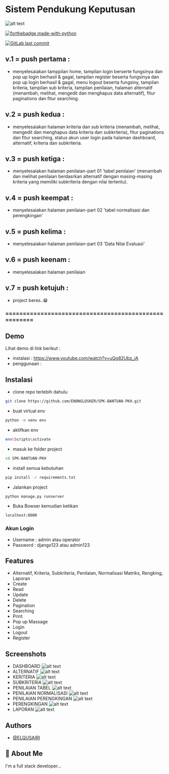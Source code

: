 # Sistem Pendukung Keputusan

![alt text](https://github.com/ENONGLOSKER/SPK-BANTUAN-PKH/blob/master/foto/SPK.png?raw=true)

[![forthebadge made-with-python](http://ForTheBadge.com/images/badges/made-with-python.svg)](https://www.python.org/)

[![GitLab last commit](https://badgen.net/gitlab/last-commit/NickBusey/HomelabOS/)](https://github.com/ENONGLOSKER/SPK-BANTUAN-PKH/commits/master)

## v.1 = push pertama : 
- menyelesaiakan tamppilan home, tampilan login berserte fungsinya dan pop up login berhasil & gagal, tampilan register beserta fungsinya dan pop up login berhasil & gagal, menu logout beserta fungsiny, tampilan kriteria, tampilan sub kriteria, tampilan penilaian, halaman alternatif (menambah, melihat, mengedit dan menghapus data alternatif), fitur paginations dan fitur searching.

## v.2 = push kedua : 
- menyelesaiakan halaman kriteria dan sub kriteria (menambah, melihat, mengedit dan menghapus data kriteria dan subkriteria), fitur paginations dan fitur searching, status akun user login pada halaman dashboard, alternatif, kriteria dan subkriteria.

## v.3 = push ketiga : 
- menyelesaiakan halaman penilaian-part 01 'tabel penilaian' (menambah dan melihat penilaian berdasrkan alternatif dengan masing-masing kriteria yang memiliki subkriteria dengan nilai tertentu).

## v.4 = push keempat : 
- menyelesaiakan halaman penilaian-part 02 'tabel normalisasi dan perengkingan'

## v.5 = push kelima : 
- menyelesaiakan halaman penilaian-part 03 'Data Nilai Evaluasi'

## v.6 = push keenam :
- menyelesaiakan halaman penilaian

## v.7 = push ketujuh :
- project beres..😁

### =====================================================
## Demo

Lihat demo di link berikut :
- instalasi : https://www.youtube.com/watch?v=uQg82Ubz_iA
- penggunaan : 

## Instalasi

- clone repo terlebih dahulu
```bash
git clone https://github.com/ENONGLOSKER/SPK-BANTUAN-PKH.git
```
- buat virtual env

```bash
python -m venv env
```
- aktifkan env

```bash
env\Scripts\activate
```
- masuk ke folder project

```bash
cd SPK-BANTUAN-PKH
```
- install semua kebutuhan

```bash
pip install -r requirements.txt
```
- Jalankan project

```bash
python manage.py runserver
```
- Buka Bowser kemudian ketikan

```bash
localhost:8000
```
### Akun Login
- Username : admin atau operator
- Password : django123 atau admin123

## Features

- Alternatif, Kriteria, Subkriteria, Penilaian, Normalisasi Matriks, Rengking, Laporan
- Create
- Read
- Update
- Delete
- Pagination
- Searching
- Print
- Pop up Massage
- Login
- Logout
- Register

## Screenshots
- DASHBOARD
![alt text](https://github.com/ENONGLOSKER/SPK-BANTUAN-PKH/blob/master/foto/Screenshot%20(571).png?raw=true)
- ALTERNATIF
![alt text](https://github.com/ENONGLOSKER/SPK-BANTUAN-PKH/blob/master/foto/Screenshot%20(581).png?raw=true)
- KERITERIA
![alt text](https://github.com/ENONGLOSKER/SPK-BANTUAN-PKH/blob/master/foto/Screenshot%20(573).png?raw=true)
- SUBKRITERIA
![alt text](https://github.com/ENONGLOSKER/SPK-BANTUAN-PKH/blob/master/foto/Screenshot%20(574).png?raw=true)
- PENILAIAN TABEL
![alt text](https://github.com/ENONGLOSKER/SPK-BANTUAN-PKH/blob/master/foto/Screenshot%20(575).png?raw=true)
- PENILAIAN NORMALISASI
![alt text](https://github.com/ENONGLOSKER/SPK-BANTUAN-PKH/blob/master/foto/Screenshot%20(576).png?raw=true)
- PENILAIAN PERENGKINGAN
![alt text](https://github.com/ENONGLOSKER/SPK-BANTUAN-PKH/blob/master/foto/Screenshot%20(577).png?raw=true)
- PERENGKINGAN
![alt text](https://github.com/ENONGLOSKER/SPK-BANTUAN-PKH/blob/master/foto/Screenshot%20(578).png?raw=true)
- LAPORAN
![alt text](https://github.com/ENONGLOSKER/SPK-BANTUAN-PKH/blob/master/foto/Screenshot%20(579).png?raw=true)

## Authors
- [@ELQUSAIRI](https://www.github.com/ENONGLOSKER)

## 🚀 About Me
I'm a full stack developer...
